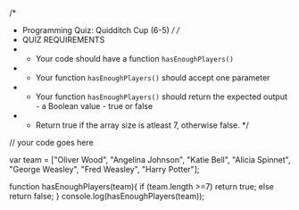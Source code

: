/*
 * Programming Quiz: Quidditch Cup (6-5)
 */
/*
 * QUIZ REQUIREMENTS
 * - Your code should have a function `hasEnoughPlayers()`
 * - Your function `hasEnoughPlayers()` should accept one parameter
 * - Your function `hasEnoughPlayers()` should return the expected output - a Boolean value - true or false
 * - Return true if the array size is atleast 7, otherwise false. 
 */
 
// your code goes here

var team = ["Oliver Wood", "Angelina Johnson", "Katie Bell", "Alicia Spinnet", "George Weasley", "Fred Weasley", "Harry Potter"];

function hasEnoughPlayers(team){
    if (team.length >=7)
    return true;
 else 
 return false;
}
console.log(hasEnoughPlayers(team));
